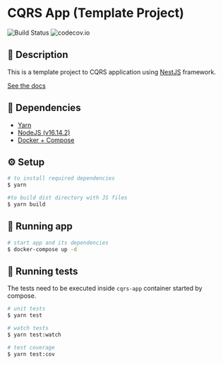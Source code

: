 # CQRS App (Template Project)

![Build Status](https://github.com/mathulbrich/cqrs-app/actions/workflows/pipeline.yml/badge.svg) ![codecov.io](https://codecov.io/github/mathulbrich/cqrs-app/coverage.svg?branch=master)

## :scroll: Description

This is a template project to CQRS application using [NestJS](https://nestjs.com/) framework.

[See the docs](http://localhost:3000/docs)

## :link: Dependencies

* [Yarn](https://yarnpkg.com/)
* [NodeJS (v16.14.2)](https://nodejs.org/en/)
* [Docker + Compose](https://www.docker.com/)

## :gear: Setup

```bash
# to install required dependencies
$ yarn

#to build dist directory with JS files
$ yarn build
```

## :rocket: Running app

```bash
# start app and its dependencies
$ docker-compose up -d
```

## :triangular_flag_on_post: Running tests

The tests need to be executed inside `cqrs-app` container started by compose.

```bash
# unit tests
$ yarn test

# watch tests
$ yarn test:watch

# test coverage
$ yarn test:cov
```
